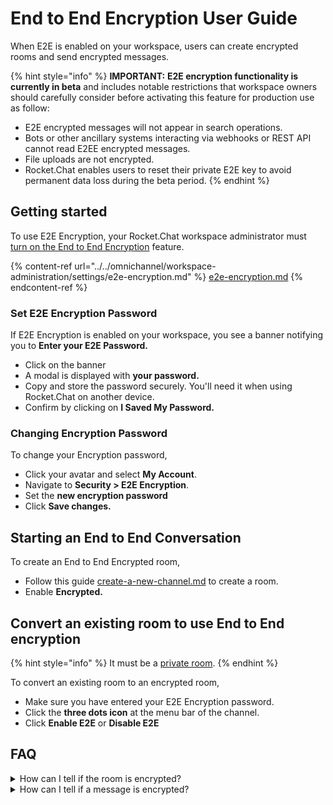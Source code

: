 # End to End Encryption User Guide

When E2E is enabled on your workspace, users can create encrypted rooms and send encrypted messages.

{% hint style="info" %}
**IMPORTANT:** **E2E encryption functionality is currently in beta** and includes notable restrictions that workspace owners should carefully consider before activating this feature for production use as follow:

* E2E encrypted messages will not appear in search operations.
* Bots or other ancillary systems interacting via webhooks or REST API cannot read E2EE encrypted messages.
* File uploads are not encrypted.
* Rocket.Chat enables users to reset their private E2E key to avoid permanent data loss during the beta period.
{% endhint %}

## Getting started

To use E2E Encryption, your Rocket.Chat workspace administrator must [turn on the End to End Encryption](../../omnichannel/workspace-administration/settings/e2e-encryption.md) feature.

{% content-ref url="../../omnichannel/workspace-administration/settings/e2e-encryption.md" %}
[e2e-encryption.md](../../omnichannel/workspace-administration/settings/e2e-encryption.md)
{% endcontent-ref %}

### Set E2E Encryption Password

If E2E Encryption is enabled on your workspace, you see a banner notifying you to **Enter your E2E Password.**

* Click on the banner
* A modal is displayed with **your password.**
* Copy and store the password securely. You'll need it when using Rocket.Chat on another device.
* Confirm by clicking on **I Saved My Password.**

### Changing Encryption Password

To change your Encryption password,

* Click your avatar and select **My Account**.
* Navigate to **Security > E2E Encryption**.
* Set the **new encryption password**
* Click **Save changes.**

## Starting an End to End Conversation

To create an End to End Encrypted room,

* Follow this guide [create-a-new-channel.md](../rooms/channels/create-a-new-channel.md "mention") to create a room.
* Enable **Encrypted.**

## Convert an existing room to use End to End encryption

{% hint style="info" %}
It must be a [private room](../rooms/channels/#private-channels).
{% endhint %}

To convert an existing room to an encrypted room,

* Make sure you have entered your E2E Encryption password.
* Click the **three dots icon** at the menu bar of the channel.
* Click **Enable E2E** or **Disable E2E**

## FAQ

<details>

<summary>How can I tell if the room is encrypted?</summary>

If the room is using End to End Encryption you should see a key icon by the channel name.

<img src="../../../.gitbook/assets/e2e-keybychannel.png" alt="" data-size="original">

</details>

<details>

<summary>How can I tell if a message is encrypted?</summary>

You will see a key icon by the username.

</details>
